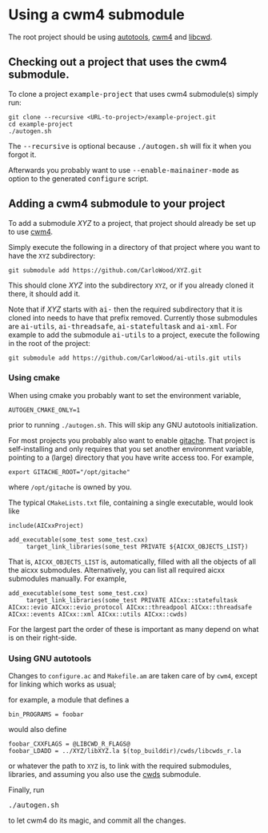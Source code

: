 # Using a cwm4 submodule

The root project should be using
[autotools](https://en.wikipedia.org/wiki/GNU_Build_System_autotools),
[cwm4](https://github.com/CarloWood/cwm4) and
[libcwd](https://github.com/CarloWood/libcwd).

## Checking out a project that uses the cwm4 submodule.

To clone a project <tt>example-project</tt> that uses cwm4 submodule(s) simply run:

    git clone --recursive <URL-to-project>/example-project.git
    cd example-project
    ./autogen.sh

The <tt>--recursive</tt> is optional because <tt>./autogen.sh</tt> will fix
it when you forgot it.

Afterwards you probably want to use <tt>--enable-mainainer-mode</tt>
as option to the generated <tt>configure</tt> script.

## Adding a cwm4 submodule to your project

To add a submodule <i>XYZ</i> to a project, that project should already
be set up to use [cwm4](https://github.com/CarloWood/cwm4).

Simply execute the following in a directory of that project
where you want to have the `XYZ` subdirectory:

    git submodule add https://github.com/CarloWood/XYZ.git

This should clone <i>XYZ</i> into the subdirectory `XYZ`, or
if you already cloned it there, it should add it.

Note that if <i>XYZ</i> starts with <tt>ai-</tt> then the required
subdirectory that it is cloned into needs to have that prefix removed.
Currently those submodules are <tt>ai-utils</tt>, <tt>ai-threadsafe</tt>,
<tt>ai-statefultask</tt> and <tt>ai-xml</tt>. For example to add
the submodule <tt>ai-utils</tt> to a project, execute the following
in the root of the project:

    git submodule add https://github.com/CarloWood/ai-utils.git utils

### Using cmake

When using cmake you probably want to set the environment variable,

    AUTOGEN_CMAKE_ONLY=1

prior to running `./autogen.sh`. This will skip any GNU autotools
initialization.

For most projects you probably also want to enable [gitache](https://github.com/CarloWood/gitache).
That project is self-installing and only requires that you set
another environment variable, pointing to a (large) directory that
you have write access too. For example,

    export GITACHE_ROOT="/opt/gitache"

where `/opt/gitache` is owned by you.

The typical `CMakeLists.txt` file, containing a single executable,
would look like

    include(AICxxProject)

    add_executable(some_test some_test.cxx)
         target_link_libraries(some_test PRIVATE ${AICXX_OBJECTS_LIST})

That is, `AICXX_OBJECTS_LIST` is, automatically, filled with all the
objects of all the aicxx submodules. Alternatively, you can list all
required aicxx submodules manually. For example,

    add_executable(some_test some_test.cxx)
         target_link_libraries(some_test PRIVATE AICxx::statefultask AICxx::evio AICxx::evio_protocol AICxx::threadpool AICxx::threadsafe AICxx::events AICxx::xml AICxx::utils AICxx::cwds)

For the largest part the order of these is important as many depend on what is on their right-side.

### Using GNU autotools

Changes to `configure.ac` and `Makefile.am`
are taken care of by `cwm4`, except for linking
which works as usual;

for example, a module that defines a

    bin_PROGRAMS = foobar

would also define

    foobar_CXXFLAGS = @LIBCWD_R_FLAGS@
    foobar_LDADD = ../XYZ/libXYZ.la $(top_builddir)/cwds/libcwds_r.la

or whatever the path to `XYZ` is, to link with the required submodules,
libraries, and assuming you also use the [cwds](https://github.com/CarloWood/cwds) submodule.

Finally, run

<pre>
./autogen.sh
</pre>

to let cwm4 do its magic, and commit all the changes.
